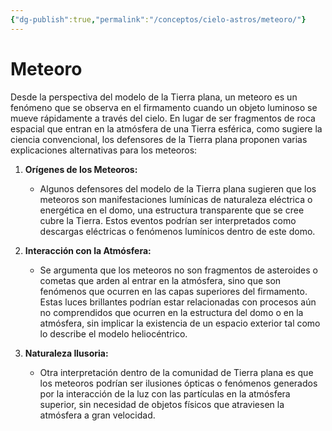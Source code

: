 ```yaml
---
{"dg-publish":true,"permalink":"/conceptos/cielo-astros/meteoro/"}
---
```


# Meteoro

Desde la perspectiva del modelo de la Tierra plana, un meteoro es un fenómeno que se observa en el firmamento cuando un objeto luminoso se mueve rápidamente a través del cielo. En lugar de ser fragmentos de roca espacial que entran en la atmósfera de una Tierra esférica, como sugiere la ciencia convencional, los defensores de la Tierra plana proponen varias explicaciones alternativas para los meteoros:

1. **Orígenes de los Meteoros:**
   - Algunos defensores del modelo de la Tierra plana sugieren que los meteoros son manifestaciones lumínicas de naturaleza eléctrica o energética en el domo, una estructura transparente que se cree cubre la Tierra. Estos eventos podrían ser interpretados como descargas eléctricas o fenómenos lumínicos dentro de este domo.

2. **Interacción con la Atmósfera:**
   - Se argumenta que los meteoros no son fragmentos de asteroides o cometas que arden al entrar en la atmósfera, sino que son fenómenos que ocurren en las capas superiores del firmamento. Estas luces brillantes podrían estar relacionadas con procesos aún no comprendidos que ocurren en la estructura del domo o en la atmósfera, sin implicar la existencia de un espacio exterior tal como lo describe el modelo heliocéntrico.

3. **Naturaleza Ilusoria:**
   - Otra interpretación dentro de la comunidad de Tierra plana es que los meteoros podrían ser ilusiones ópticas o fenómenos generados por la interacción de la luz con las partículas en la atmósfera superior, sin necesidad de objetos físicos que atraviesen la atmósfera a gran velocidad.

<!--
¿Qué son las Perseidas? ¿restos de un asteroide y se dan una fecha determinada porque porque la Tierra pasa por una zona de polvo que se encuentra en una órbita estable por gravedad?
-->
